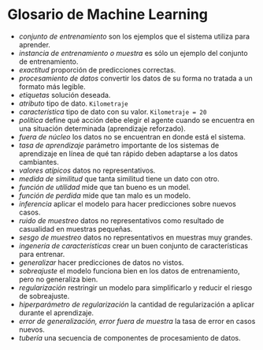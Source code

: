 # Glosario de Machine Learning

- _conjunto de entrenamiento_ son los ejemplos que el sistema utiliza para aprender.
- _instancia de entrenamiento o muestra_ es sólo un ejemplo del conjunto de entrenamiento.
- _exactitud_ proporción de predicciones correctas.
- _procesamiento de datos_ convertir los datos de su forma no tratada a un formato más legible.
- _etiquetas_ solución deseada.
- _atributo_ tipo de dato. `Kilometraje`
- _característica_ tipo de dato con su valor. `Kilometraje = 20`
- _política_ define qué acción debe elegir el agente cuando se encuentra en una situación determinada (aprendizaje reforzado).
- _fuera de núcleo_ los datos no se encuentran en donde está el sistema.
- _tasa de aprendizaje_ parámetro importante de los sistemas de aprendizaje en línea de qué tan rápido deben adaptarse a los datos cambiantes.
- _valores atípicos_ datos no representativos.
- _medida de similitud_ que tanta similitud tiene un dato con otro.
- _función de utilidad_ mide que tan bueno es un model.
- _función de perdida_ mide que tan malo es un modelo.
- _inferencia_ aplicar el modelo para hacer predicciones sobre nuevos casos.
- _ruido de muestreo_ datos no representativos como resultado de casualidad en muestras pequeñas.
- _sesgo de muestreo_ datos no representativos en muestras muy grandes.
- _ingenería de características_ crear un buen conjunto de características para entrenar.
- _generalizar_ hacer predicciones de datos no vistos.
- _sobreajuste_ el modelo funciona bien en los datos de entrenamiento, pero no generaliza bien.
- _regularización_ restringir un modelo para simplificarlo y reducir el riesgo de sobreajuste.
- _hiperparámetro de regularización_ la cantidad de regularización a aplicar durante el aprendizaje.
- _error de generalización, error fuera de muestra_ la tasa de error en casos nuevos.
- _tubería_ una secuencia de componentes de procesamiento de datos.
